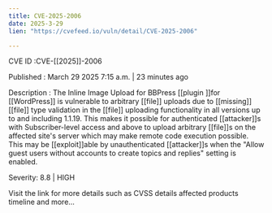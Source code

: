 ```yaml
---
title: CVE-2025-2006
date: 2025-3-29
lien: "https://cvefeed.io/vuln/detail/CVE-2025-2006"

---
```


CVE ID :CVE-[[2025]]-2006

Published :  March 29
2025
7:15 a.m. | 23 minutes ago

Description : The Inline Image Upload for BBPress [[plugin ]]for [[WordPress]] is vulnerable to arbitrary [[file]] uploads due to [[missing]] [[file]] type validation in the [[file]] uploading functionality in all versions up to
and including
1.1.19. This makes it possible for authenticated [[attacker]]s
with Subscriber-level access and above
to upload arbitrary [[file]]s on the affected site's server which may make remote code execution possible. This may be [[exploit]]able by unauthenticated [[attacker]]s when the "Allow guest users without accounts to create topics and replies" setting is enabled.

Severity: 8.8 | HIGH

Visit the link for more details
such as CVSS details
affected products
timeline
and more...
